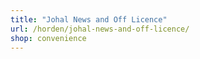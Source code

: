 ```yaml
---
title: "Johal News and Off Licence"
url: /horden/johal-news-and-off-licence/
shop: convenience
---
```

